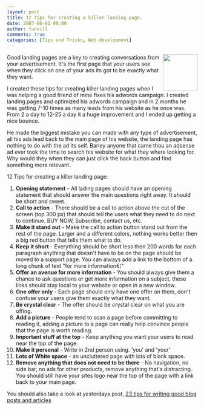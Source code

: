 ```yaml
---
layout: post
title: 12 Tips for creating a killer landing page.
date: 2007-06-01 09:00
author: funvill
comments: true
categories: [Tips and Tricks, Web development]
---
```

<img src="http://blog.abluestar.com/public/uploads/2007/05/writting.jpg" align="right" height="96" width="92" />Good landing pages are a key to creating conversations from your advertisement. It's the first page that your users see when they click on one of your ads its got to be exactly what they want.

I created these tips for creating killer landing pages when I was helping a good friend of mine fixes his adwords campaign. I created landing pages and optimized his adwords campaign and in 2 months he was getting 7-10 times as many leads from his website as he once was. From 2 a day to 12-25 a day it a huge improvement and I ended up getting a nice bounce.

He made the biggest mistake you can made with any type of advertisement, all his ads lead back to the main page of his website, the landing page has nothing to do with the ad its self. Barley anyone that came thou an adsense ad ever took the time to search his website for what they where looking for. Why would they when they can just click the back button and find something more relevant.

12 Tips for creating a killer landing page.
<ol>
	<li><strong> Opening statement</strong> - All lading pages should have an opening statement that should answer the main questions right away. It should be short and sweet.</li>
	<li><strong> Call to action</strong> - There should be a call to action above the cut of the screen (top 300 px) that should tell the users what they need to do next to continue. BUY NOW, Subscribe, contact us, etc.</li>
	<li><strong> Make it stand out</strong> - Make the call to action button stand out from the rest of the page. Larger and a different colors, nothing works better then a big red button that tells them what to do.</li>
	<li><strong> Keep it short</strong> - Everything should be short less then 200 words for each paragraph anything that doesn't have to be on the page should be moved to a support page. You can always add a link to the bottom of a long chunk of text "for more information€¦"</li>
	<li><strong> Offer an avenue for more information</strong> - You should always give them a chance to ask questions or get more information on a subject, these links should stay local to your website or open in a new window.</li>
	<li><strong> One offer only</strong> - Each page should only have one offer on them, don't confuse your users give them exactly what they want.</li>
	<li><strong> Be crystal clear</strong> - The offer should be crystal clear on what you are offing.</li>
	<li><strong> Add a picture</strong> - People tend to scan a page before committing to reading it, adding a picture to a page can really help convince people that the page is worth reading.</li>
	<li><strong> Important stuff at the top</strong> - Keep anything you want your users to read near the top of the page.</li>
	<li><strong> Make it personal</strong> - Write in 2nd person using.  'you' and 'your'</li>
	<li><strong> Lots of White space</strong> - an uncluttered page with lots of blank space.</li>
	<li><strong> Remove anything that does not need to be there</strong> - No navigation, no side bar, no ads for other products, remove anything that's distracting. You should still have your sites logo near the top of the page with a link back to your main page.</li>
</ol>
You should also take a look at yesterdays post, <a href="http://blog.abluestar.com/23-tips-for-writing-good-blog-posts-and-articles/">23 tips for writing good blog posts and articles</a>
